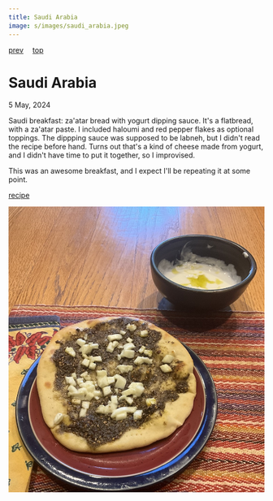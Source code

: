 ```yaml
---
title: Saudi Arabia
image: s/images/saudi_arabia.jpeg
---
```

[prev](sao_tome.md)&emsp;
[top](../index.md)&emsp;
# Saudi Arabia
5 May, 2024

Saudi breakfast: za'atar bread with yogurt dipping sauce. It's a
flatbread, with a za'atar paste. I included haloumi and red pepper
flakes as optional toppings. The dippping sauce was supposed to be
labneh, but I didn't read the recipe before hand. Turns out that's a
kind of cheese made from yogurt, and I didn't have time to put it
together, so I improvised.

This was an awesome breakfast, and I expect I'll be repeating it at
some point.

[recipe](https://www.alphafoodie.com/middle-eastern-zaatar-bread-manakish-zaatar/)

![breakfast](images/saudi_arabia.jpeg)
